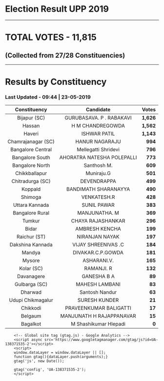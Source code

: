 # Election Result UPP 2019

---
# TOTAL VOTES - 11,815 
## (Collected from 27/28 Constituencies) 


---
# Results by Constituency 

### Last Updated - 09:44 | 23-05-2019 


|   Constituency   |        Candidate         |  Votes  |
|:----------------:|:------------------------:|--------:|
|   Bijapur (SC)   | GURUBASAVA. P . RABAKAVI |**1,626**|
|      Hassan      |     H M CHANDREGOWDA     |**1,562**|
|      Haveri      |       ISHWAR PATIL       |**1,143**|
|Chamrajanagar (SC)|      HANUR NAGARAJU      |  **994**|
|Bangalore Central |   Mellegatti Shridevi    |  **796**|
| Bangalore South  |AHORATRA NATESHA POLEPALLI|  **773**|
| Bangalore North  |       Santhosh M.        |  **609**|
|  Chikkballapur   |        Muniraju.G        |  **501**|
| Chitradurga (SC) |       DEVENDRAPPA        |  **499**|
|     Koppald      |   BANDIMATH SHARANAYYA   |  **490**|
|     Shimoga      |       VENKATESH.R        |  **428**|
|  Uttara Kannada  |       SUNIL PAWAR        |  **383**|
| Bangalore Rural  |      MANJUNATHA. M       |  **369**|
|      Tumkur      |    CHAYA RAJASHANKAR     |  **296**|
|      Bidar       |      AMBRESH KENCHA      |  **199**|
|   Raichur (ST)   |      NIRANJAN NAYAK      |  **197**|
| Dakshina Kannada |   VIJAY SHREENIVAS .C    |  **184**|
|      Mandya      |    DIVAKAR.C.P.GOWDA     |  **181**|
|      Mysore      |       ASHARANI.V.        |  **165**|
|    Kolar (SC)    |        RAMANJI. R        |  **132**|
|    Davanagere    |       GANESHA B A        |   **89**|
|  Gulbarga (SC)   |      MAHESH LAMBANI      |   **83**|
|     Dharwad      |      Santosh Nandur      |   **63**|
|Udupi Chikmagalur |      SURESH KUNDER       |   **21**|
|     Chikkodi     |  PRAVEENKUMAR BALIGATTI  |   **17**|
|     Belgaum      | MANJUNATH H RAJAPPANAVAR |   **15**|
|     Bagalkot     |  M Shashikumar Hlepadi   |    **0**|



        <!-- Global site tag (gtag.js) - Google Analytics -->
        <script async src='https://www.googletagmanager.com/gtag/js?id=UA-138371535-2'></script>
        <script>
        window.dataLayer = window.dataLayer || [];
        function gtag(){dataLayer.push(arguments);}
        gtag('js', new Date());

        gtag('config', 'UA-138371535-2');
        </script>
        